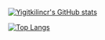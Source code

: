 [![Yigitkilincr's GitHub stats](https://github-readme-stats.vercel.app/api?username=Yigitkilincr&theme=radical)](https://github.com/anuraghazra/github-readme-stats)




















[![Top Langs](https://github-readme-stats.vercel.app/api/top-langs/?username=Yigitkilincr&layout=compact&hide=[HTML]&card_width=400)](https://github.com/anuraghazra/github-readme-stats)
